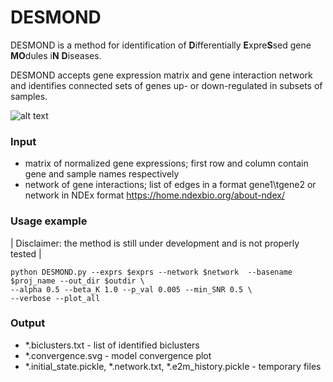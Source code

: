 # DESMOND

DESMOND is a method for identification of **D**ifferentially **E**xpre**S**sed gene **MO**dules i**N** **D**iseases. 

DESMOND accepts gene expression matrix and gene interaction network and identifies connected sets of genes up- or down-regulated in subsets of samples.

![alt text](https://github.com/ozolotareva/DESMOND/blob/master/poster/DESMOND_abstract.png)




### Input

 * matrix of normalized gene expressions; first row and column contain gene and sample names respectively
 * network of gene interactions; list of edges in a format gene1\tgene2 or network in NDEx format https://home.ndexbio.org/about-ndex/
 
### Usage example

| Disclaimer:  the method is still under development  and is not properly tested |

```
python DESMOND.py --exprs $exprs --network $network  --basename $proj_name --out_dir $outdir \
--alpha 0.5 --beta_K 1.0 --p_val 0.005 --min_SNR 0.5 \
--verbose --plot_all

```
### Output
 * \*.biclusters.txt - list of identified biclusters
 * \*.convergence.svg - model convergence plot 
 * \*.initial_state.pickle, \*.network.txt, \*.e2m_history.pickle - temporary files
